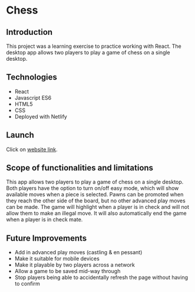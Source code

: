 # Chess

## Introduction

This project was a learning exercise to practice working with React. The desktop app allows two players to play a game of chess on a single desktop.

## Technologies

- React
- Javascript ES6
- HTML5
- CSS
- Deployed with Netlify

## Launch

Click on [website link](https://60326f28099f680007bb268a--vibrant-johnson-e991a0.netlify.app/ "Play Chess").

## Scope of functionalities and limitations

This app allows two players to play a game of chess on a single desktop. Both players have the option to turn on/off easy mode, which will show available moves when a piece is selected. Pawns can be promoted when they reach the other side of the board, but no other advanced play moves can be made. The game will highlight when a player is in check and will not allow them to make an illegal move. It will also automatically end the game when a player is in check mate.

## Future Improvements

- Add in advanced play moves (castling & en pessant)
- Make it suitable for mobile devices
- Make it playable by two players across a network
- Allow a game to be saved mid-way through
- Stop players being able to accidentally refresh the page without having to confirm
